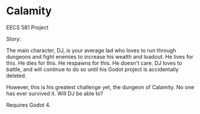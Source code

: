 # Calamity
EECS 581 Project

Story:

The main character, DJ, is your average lad who loves to run through dungeons and fight enemies to increase his wealth and loadout. He lives for this. He dies for this. He respawns for this. He doesn't care. DJ loves to battle, and will continue to do so until his Godot project is accidentally deleted.

However, this is his greatest challenge yet, the dungeon of Calamity. No one has ever survived it. Will DJ be able to?


Requires Godot 4.
